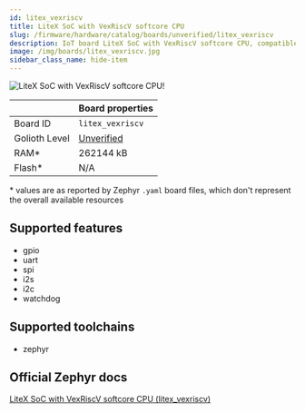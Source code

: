 ```yaml
---
id: litex_vexriscv
title: LiteX SoC with VexRiscV softcore CPU
slug: /firmware/hardware/catalog/boards/unverified/litex_vexriscv
description: IoT board LiteX SoC with VexRiscV softcore CPU, compatible with Golioth at unverified level.
image: /img/boards/litex_vexriscv.jpg
sidebar_class_name: hide-item
---
```


[//]: # (This is an auto-generated file, do not edit! Changes to it will be lost upon re-generation)

![LiteX SoC with VexRiscV softcore CPU!](/img/boards/litex_vexriscv.jpg "LiteX SoC with VexRiscV softcore CPU")

|                | Board properties     |
| -------------  | -------------------- |
| Board ID       | `litex_vexriscv` |
| Golioth Level  | [Unverified](/firmware/hardware#unverified-boards) |
| RAM*           | 262144 kB |
| Flash*         | N/A |

\* values are as reported by Zephyr `.yaml` board files, which don't represent the overall available resources



## Supported features

* gpio
* uart
* spi
* i2s
* i2c
* watchdog

## Supported toolchains

* zephyr

## Official Zephyr docs

[LiteX SoC with VexRiscV softcore CPU (litex_vexriscv)](https://docs.zephyrproject.org/latest/boards/enjoydigital/litex_vexriscv/doc/index.html)
